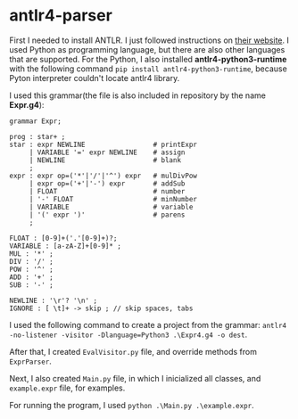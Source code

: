 # antlr4-parser

First I needed to install ANTLR. I just followed instructions on [their website](https://www.antlr.org/). I used Python as programming language, but there are also other languages that are supported. For the Python, I also installed **antlr4-python3-runtime** with the following command `pip install antlr4-python3-runtime`, because Pyton interpreter couldn't locate antlr4 library.

I used this grammar(the file is also included in repository by the name **Expr.g4**):
```
grammar Expr;

prog : star+ ;
star : expr NEWLINE                 # printExpr
     | VARIABLE '=' expr NEWLINE    # assign
	 | NEWLINE                      # blank
	 ;
expr : expr op=('*'|'/'|'^') expr   # mulDivPow
	 | expr op=('+'|'-') expr       # addSub
	 | FLOAT                        # number
	 | '-' FLOAT                    # minNumber
	 | VARIABLE                     # variable
	 | '(' expr ')'                 # parens
     ;

FLOAT : [0-9]+('.'[0-9]+)?;
VARIABLE : [a-zA-Z]+[0-9]* ;
MUL : '*' ; 
DIV : '/' ;
POW : '^' ;
ADD : '+' ;
SUB : '-' ;

NEWLINE : '\r'? '\n' ;
IGNORE : [ \t]+ -> skip ; // skip spaces, tabs

```

I used the following command to create a project from the grammar: `antlr4 -no-listener -visitor -Dlanguage=Python3 .\Expr4.g4 -o dest`.

After that, I created `EvalVisitor.py` file, and override methods from `ExprParser`.

Next, I also created `Main.py` file, in which I inicialized all classes, and `example.expr` file, for examples.

For running the program, I used `python .\Main.py .\example.expr`.
